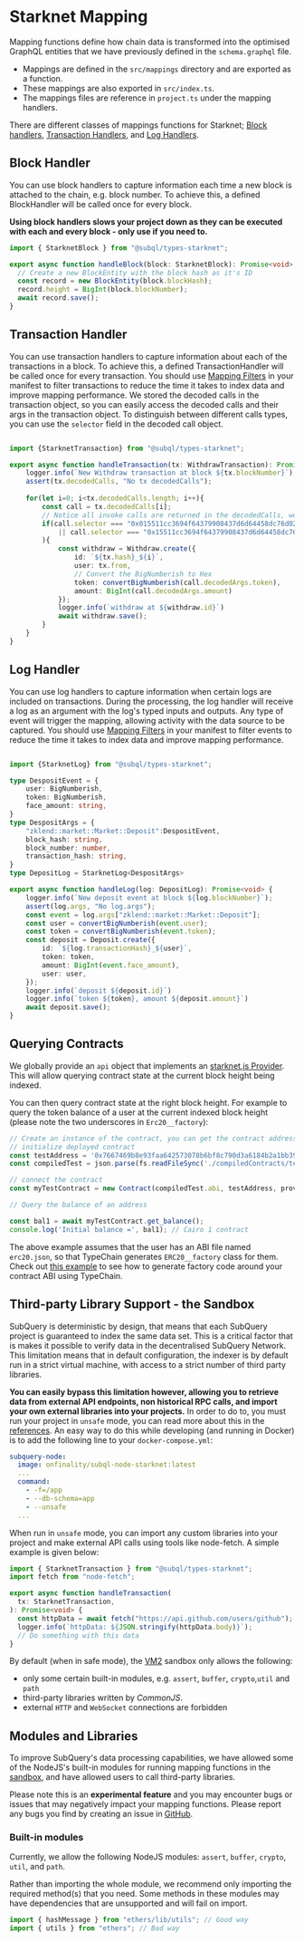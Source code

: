 # Starknet Mapping

Mapping functions define how chain data is transformed into the optimised GraphQL entities that we have previously defined in the `schema.graphql` file.

- Mappings are defined in the `src/mappings` directory and are exported as a function.
- These mappings are also exported in `src/index.ts`.
- The mappings files are reference in `project.ts` under the mapping handlers.

There are different classes of mappings functions for Starknet; [Block handlers](#block-handler), [Transaction Handlers](#transaction-handler), and [Log Handlers](#log-handler).

## Block Handler

You can use block handlers to capture information each time a new block is attached to the chain, e.g. block number. To achieve this, a defined BlockHandler will be called once for every block.

**Using block handlers slows your project down as they can be executed with each and every block - only use if you need to.**

```ts
import { StarknetBlock } from "@subql/types-starknet";

export async function handleBlock(block: StarknetBlock): Promise<void> {
  // Create a new BlockEntity with the block hash as it's ID
  const record = new BlockEntity(block.blockHash);
  record.height = BigInt(block.blockNumber);
  await record.save();
}
```

## Transaction Handler

You can use transaction handlers to capture information about each of the transactions in a block. To achieve this, a defined TransactionHandler will be called once for every transaction. You should use [Mapping Filters](../manifest/starknet.md#mapping-handlers-and-filters) in your manifest to filter transactions to reduce the time it takes to index data and improve mapping performance.
We stored the decoded calls in the transaction object, so you can easily access the decoded calls and their args in the transaction object.
To distinguish between different calls types, you can use the `selector` field in the decoded call object.
```ts

import {StarknetTransaction} from "@subql/types-starknet";

export async function handleTransaction(tx: WithdrawTransaction): Promise<void> {
    logger.info(`New Withdraw transaction at block ${tx.blockNumber}`);
    assert(tx.decodedCalls, "No tx decodedCalls");
    
    for(let i=0; i<tx.decodedCalls.length; i++){
        const call = tx.decodedCalls[i];
        // Notice all invoke calls are returned in the decodedCalls, we need to filter out the calls we are interested in
        if(call.selector === "0x015511cc3694f64379908437d6d64458dc76d02482052bfb8a5b33a72c054c77"
            || call.selector === "0x15511cc3694f64379908437d6d64458dc76d02482052bfb8a5b33a72c054c77"
        ){
            const withdraw = Withdraw.create({
                id: `${tx.hash}_${i}`,
                user: tx.from,
                // Convert the BigNumberish to Hex
                token: convertBigNumberish(call.decodedArgs.token),
                amount: BigInt(call.decodedArgs.amount)
            });
            logger.info(`withdraw at ${withdraw.id}`)
            await withdraw.save();
        }
    }
}

```

## Log Handler

You can use log handlers to capture information when certain logs are included on transactions. During the processing, the log handler will receive a log as an argument with the log's typed inputs and outputs. Any type of event will trigger the mapping, allowing activity with the data source to be captured. You should use [Mapping Filters](../manifest/starknet.md#mapping-handlers-and-filters) in your manifest to filter events to reduce the time it takes to index data and improve mapping performance.

```ts

import {StarknetLog} from "@subql/types-starknet";

type DespositEvent = {
    user: BigNumberish,
    token: BigNumberish,
    face_amount: string,
}
type DespositArgs = {
    "zklend::market::Market::Deposit":DespositEvent,
    block_hash: string,
    block_number: number,
    transaction_hash: string,
}
type DepositLog = StarknetLog<DespositArgs>

export async function handleLog(log: DepositLog): Promise<void> {
    logger.info(`New deposit event at block ${log.blockNumber}`);
    assert(log.args, "No log.args");
    const event = log.args["zklend::market::Market::Deposit"];
    const user = convertBigNumberish(event.user);
    const token = convertBigNumberish(event.token);
    const deposit = Deposit.create({
        id: `${log.transactionHash}_${user}`,
        token: token,
        amount: BigInt(event.face_amount),
        user: user,
    });
    logger.info(`deposit ${deposit.id}`)
    logger.info(`token ${token}, amount ${deposit.amount}`)
    await deposit.save();
}
```

## Querying Contracts

We globally provide an `api` object that implements an [starknet.js Provider](https://starknetjs.com/docs/guides/connect_network#mainnet). This will allow querying contract state at the current block height being indexed. 

You can then query contract state at the right block height. For example to query the token balance of a user at the current indexed block height (please note the two underscores in `Erc20__factory`):

```ts
// Create an instance of the contract, you can get the contract address from the Transaction or Log
// initialize deployed contract
const testAddress = '0x7667469b8e93faa642573078b6bf8c790d3a6184b2a1bb39c5c923a732862e1';
const compiledTest = json.parse(fs.readFileSync('./compiledContracts/test.json').toString('ascii'));

// connect the contract
const myTestContract = new Contract(compiledTest.abi, testAddress, provider);

// Query the balance of an address

const bal1 = await myTestContract.get_balance();
console.log('Initial balance =', bal1); // Cairo 1 contract

```

The above example assumes that the user has an ABI file named `erc20.json`, so that TypeChain generates `ERC20__factory` class for them. Check out [this example](https://github.com/dethcrypto/TypeChain/tree/master/examples/ethers-v5) to see how to generate factory code around your contract ABI using TypeChain.

## Third-party Library Support - the Sandbox

SubQuery is deterministic by design, that means that each SubQuery project is guaranteed to index the same data set. This is a critical factor that is makes it possible to verify data in the decentralised SubQuery Network. This limitation means that in default configuration, the indexer is by default run in a strict virtual machine, with access to a strict number of third party libraries.

**You can easily bypass this limitation however, allowing you to retrieve data from external API endpoints, non historical RPC calls, and import your own external libraries into your projects.** In order to do to, you must run your project in `unsafe` mode, you can read more about this in the [references](../../run_publish/references.md#unsafe-node-service). An easy way to do this while developing (and running in Docker) is to add the following line to your `docker-compose.yml`:

```yml
subquery-node:
  image: onfinality/subql-node-starknet:latest
  ...
  command:
    - -f=/app
    - --db-schema=app
    - --unsafe
  ...
```

When run in `unsafe` mode, you can import any custom libraries into your project and make external API calls using tools like node-fetch. A simple example is given below:

```ts
import { StarknetTransaction } from "@subql/types-starknet";
import fetch from "node-fetch";

export async function handleTransaction(
  tx: StarknetTransaction,
): Promise<void> {
  const httpData = await fetch("https://api.github.com/users/github");
  logger.info(`httpData: ${JSON.stringify(httpData.body)}`);
  // Do something with this data
}
```

By default (when in safe mode), the [VM2](https://www.npmjs.com/package/vm2) sandbox only allows the following:

- only some certain built-in modules, e.g. `assert`, `buffer`, `crypto`,`util` and `path`
- third-party libraries written by _CommonJS_.
- external `HTTP` and `WebSocket` connections are forbidden

## Modules and Libraries

To improve SubQuery's data processing capabilities, we have allowed some of the NodeJS's built-in modules for running mapping functions in the [sandbox](#third-party-library-support---the-sandbox), and have allowed users to call third-party libraries.

Please note this is an **experimental feature** and you may encounter bugs or issues that may negatively impact your mapping functions. Please report any bugs you find by creating an issue in [GitHub](https://github.com/subquery/subql).

### Built-in modules

Currently, we allow the following NodeJS modules: `assert`, `buffer`, `crypto`, `util`, and `path`.

Rather than importing the whole module, we recommend only importing the required method(s) that you need. Some methods in these modules may have dependencies that are unsupported and will fail on import.

```ts
import { hashMessage } from "ethers/lib/utils"; // Good way
import { utils } from "ethers"; // Bad way
```
